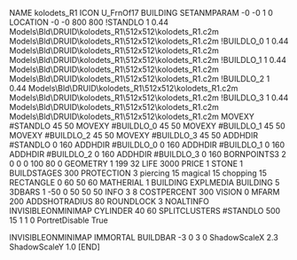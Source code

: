 NAME kolodets_R1
ICON U_FrnOf17
BUILDING
SETANMPARAM -0 -0 1 0
LOCATION -0 -0 800 800
!STANDLO      1 0.44 Models\Bld\DRUID\kolodets_R1\512x512\kolodets_R1.c2m Models\Bld\DRUID\kolodets_R1\512x512\kolodets_R1.c2m
!BUILDLO_0    1 0.44 Models\Bld\DRUID\kolodets_R1\512x512\kolodets_R1.c2m Models\Bld\DRUID\kolodets_R1\512x512\kolodets_R1.c2m
!BUILDLO_1    1 0.44 Models\Bld\DRUID\kolodets_R1\512x512\kolodets_R1.c2m Models\Bld\DRUID\kolodets_R1\512x512\kolodets_R1.c2m
!BUILDLO_2    1 0.44 Models\Bld\DRUID\kolodets_R1\512x512\kolodets_R1.c2m Models\Bld\DRUID\kolodets_R1\512x512\kolodets_R1.c2m
!BUILDLO_3    1 0.44 Models\Bld\DRUID\kolodets_R1\512x512\kolodets_R1.c2m Models\Bld\DRUID\kolodets_R1\512x512\kolodets_R1.c2m
MOVEXY #STANDLO   45 50
MOVEXY #BUILDLO_0 45 50
MOVEXY #BUILDLO_1 45 50
MOVEXY #BUILDLO_2 45 50
MOVEXY #BUILDLO_3 45 50
ADDHDIR #STANDLO 0 160
ADDHDIR #BUILDLO_0 0 160
ADDHDIR #BUILDLO_1 0 160
ADDHDIR #BUILDLO_2 0 160
ADDHDIR #BUILDLO_3 0 160
BORNPOINTS3 2 0 0 0 100 80 0
GEOMETRY 1 199 32
LIFE     3000
PRICE 1 STONE 1
BUILDSTAGES 300
PROTECTION 3 piercing 15 magical 15 chopping 15
RECTANGLE    0 60 50 60
MATHERIAL 1 BUILDING
EXPLMEDIA BUILDING 5
3DBARS 1 -50 0 50 50 50
INFO 3 8
COSTPERCENT 300
VISION 0
MFARM 200
ADDSHOTRADIUS 80
ROUNDLOCK 3
NOALTINFO
INVISIBLEONMINIMAP
CYLINDER 40 60
SPLITCLUSTERS #STANDLO 500 15 1 1 0
PortretDisable True

INVISIBLEONMINIMAP
IMMORTAL
BUILDBAR -3 0 3 0
ShadowScaleX 2.3
ShadowScaleY 1.0
[END]
